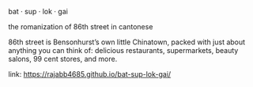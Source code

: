 bat · sup · lok · gai

the romanization of 86th street in cantonese

86th street is Bensonhurst’s own little Chinatown, packed with just about anything you can think of: delicious restaurants, supermarkets, beauty salons, 99 cent stores, and more.

link: https://rajabb4685.github.io/bat-sup-lok-gai/
